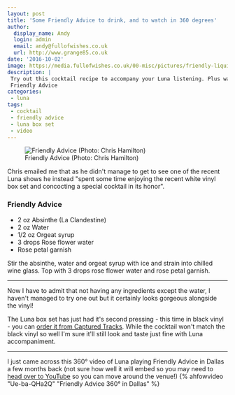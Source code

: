 ```yaml
---
layout: post
title: 'Some Friendly Advice to drink, and to watch in 360 degrees'
author:
  display_name: Andy
  login: admin
  email: andy@fullofwishes.co.uk
  url: http://www.grange85.co.uk
date: '2016-10-02'
image: https://media.fullofwishes.co.uk/00-misc/pictures/friendly-liquid-advice.jpg
description: |
 Try out this cocktail recipe to accompany your Luna listening. Plus watch a 360&deg; video of Luna playing
 Friendly Advice
categories:
 - luna
tags:
 - cocktail
 - friendly advice
 - luna box set
 - video
---
```

<figure class="caption aligncenter"><img src="https://media.fullofwishes.co.uk/00-misc/pictures/friendly-liquid-advice.jpg" alt="Friendly Advice (Photo: Chris Hamilton)" /><figcaption class="caption-text">Friendly Advice (Photo: Chris Hamilton)</figcaption></figure>
<p class="lead">Chris emailed me that as he didn't manage to get to see one of the recent Luna shows he instead "spent some time enjoying the recent white vinyl box set and concocting a special cocktail in its honor".</p>

### Friendly Advice

- 2 oz Absinthe (La Clandestine)
- 2 oz Water
- 1/2 oz Orgeat syrup
- 3 drops Rose flower water
- Rose petal garnish

Stir the absinthe, water and orgeat syrup with ice and strain into chilled wine glass.  Top with 3 drops rose flower water and rose petal garnish.

---

Now I have to admit that not having any ingredients except the water, I haven't managed to try one out but it certainly looks gorgeous alongside the vinyl!

The Luna box set has just had it's second pressing - this time in black vinyl - you can <a href="https://www.omnianmusicgroup.com/products/long-players-92-99-6xlp-box-set">order it from Captured Tracks</a>. While the cocktail won't match the black vinyl so well I'm sure it'll still look and taste just fine with Luna accompaniment.

---
I just came across this 360&deg; video of Luna playing Friendly Advice in Dallas a few months back (not sure how well it will embed so you may need to <a href="https://www.youtube.com/watch?v=Ue-ba-QHa2Q">head over to YouTube</a> so you can move around the venue!)
{% ahfowvideo "Ue-ba-QHa2Q" "Friendly Advice 360&deg; in Dallas" %}
